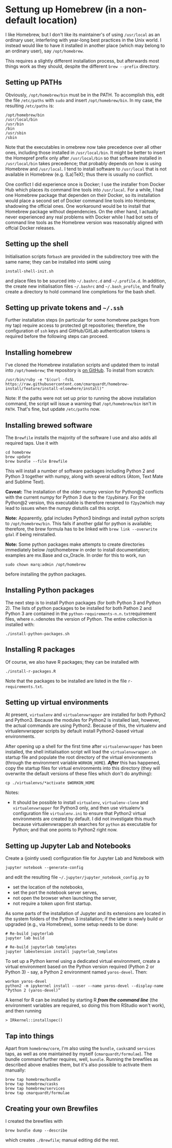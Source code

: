 # Settung up Homebrew (in a non-default location)

I like Homebrew, but I don't like its maintainer's of using `/usr/local` as an ordinary user, interfering with year-long best practices in the Unix world. I instead would like to have it installed in another place (which may belong to an ordinary user), say `/opt/homebrew`.

This requires a slightly different installation process, but afterwards most things work as they should, despite the different `brew --prefix` directory.

## Setting up PATHs

Obviously, `/opt/homebrew/bin` must be in the PATH. To accomplish this, edit the file `/etc/paths` with `sudo` and insert `/opt/homebrew/bin`. In my case, the resulting `/etc/paths` is:

    /opt/homebrew/bin
    /usr/local/bin
    /usr/bin
    /bin
    /usr/sbin
    /sbin

Note that the executables in omebrew now take precedence over all other ones, including those installed in `/usr/local/bin`. It might be better to insert the Homepref prefix only after `/usr/local/bin` so that software installed in `/usr/local/bin` takes precedence; that probably depends on how is using Homebrew and `/usr/local`. I tend to install software to `/usr/local` that is not available in Homebrew (e.g. (La)TeX); thus there is usually no conflict.

One conflict I did experience once is Docker; I use the installer from Docker Hub which places its command line tools into `/usr/local`. For a while, I had one Homebrew package that dependen on their Docker, so its installation would place a second set of Docker command line tools into Hombrew, shadowing the official ones. One workaround would be to install that Homebrew package without dependencies. On the other hand, I actually never experienced any real problems with Docker while I had bot sets of command line tools as the Homebrew version was reasonably aligned with offcial Docker releases.

## Setting up the shell

Initialisation scripts for`bash` are provided in the subdirectory tree with the same name; they can be installed into `$HOME` using

    install-shell-init.sh

and place files to be sourced into `~/.bashrc.d` and `~/.profile.d`. In addition, the create new initialisation files `~/.bashrc` and `~/.bash_profile`, and finally create a directory to hold command line completions for the bash shell.

## Setting up private tokens and `~/.ssh`

Further installation steps (in particular for some homebrew packges from my tap) require access to protected git repositories; therefore, the configuration of `ssh` keys and GitHub/GitLab authentication tokens is required before the following steps can proceed.

## Installing homebrew

I've cloned the Homebrew installation scripts and updated them to install into `/opt/homebrew`; the repository is [on GitHub](https://github.com/cmarquardt/homebrew-install). To install from scratch:

    /usr/bin/ruby -e "$(curl -fsSL https://raw.githubusercontent.com/cmarquardt/homebrew-install/feature/install-elsewhere/install)"

Note: If the paths were not set up prior to running the above installation command, the script will issue a warning that `/opt/homebrew/bin` isn't in `PATH`. That's fine, but update `/etc/paths` now.

## Installing brewed software

The `Brewfile` installs the majority of the software I use and also adds all required taps. Use it with

    cd homebrew
    brew update
    brew bundle --file Brewfile

This will install a number of software packages including Python 2 and Python 3 together with numpy, along with several editors (Atom, Text Mate and Sublime Text).

**Caveat:** The installation of the older numpy version for Python@2 conflicts with the current numpy for Python 3 due to the `f2py`binary. For the Python@2 version, this executable is therefore renamed to `f2py2`which may lead to issues when the numpy distutils call this script.

**Note:** Apparently, gdal includes Python3 bindings and install python scripts to `/opt/homebrew/bin`. This fails if another gdal for python is available; therefore, the brew formula has to be linked with `brew link --overwrite gdal` if being reinstalled.

**Note:** Some python packages make attempts to create directories immediately below /opt/homebrew in order to install documentation; examples are mx.Base and cx_Oracle. In order for this to work, run

    sudo chown marq:admin /opt/homebrew

before installing the python packages.

## Installing Python packages

The next step is to install Python packages (for both Python 3 and Python 2). The lists of python packages to be installed for both Pathon 2 and Python 3 are contained in the `python-requirements-n.n.txt`requirement files, where `n.n`denotes the version of Python. The entire collection is installed with:

    ./install-python-packages.sh

## Installing R packages

Of course, we also have R packages; they can be installed with

    ./install-r-packages.R

Note that the packages to be installed are listed in the file `r-requirements.txt`.

## Setting up virtual environments

At present, `virtualenv` and `virtualenvwrapper` are installed for both Python2 and Python3. Because the modules for Python2 is installed last, however, the actual commands are using Python2. Because of this, the virtualenv and virtualenvwrapper scripts by default install Python2-based virtual environments.

After opening up a shell for the first time after `virtualenvwrapper` has been installed, the shell initialisation script will load the `virtualenvwrapper.sh` startup file and populate the root directory of the virtual environments (through the environment variable `WORKON_HOME`). ***After*** this has happened, copy the startup files for virtual environments into this directory (they will overwrite the default versions of these files which don't do anything):

    cp ./virtualenvs/*activate $WORKON_HOME

Notes:

 - It should be possible to install `virtualenv`, `virtualenv-clone` and `virtualenvwrapper` for Python3 only, and then use virtualenv's configuration file `virtualenv.ini` to ensure that Python2 virtual environments are created by default. I did not investigate this much because virtualenvwrapper.sh searches for `python` as executable for Python; and that one points to Python2 right now.

## Setting up Jupyter Lab and Notebooks

Create a (jointly used) configuration file for Jupyter Lab and Notebook with

    jupyter notebook --generate-config

and edit the resulting file `~/.jupyter/jupyter_notebook_config.py` to

 - set the location of the notebooks,
 - set the port the notebook server serves,
 - not open the browser when launching the server,
 - not require a token upon first startup.

As some parts of the installation of Jupyter and its extensions are located in the system folders of the Python 3 installation; if the latter is newly build or upgraded (e.g., via Homebrew), some setup needs to be done:

    # Re-build jupyterlab
    jupyter lab build

    # Re-build jupyterlab templates
    jupyter labextension install jupyterlab_templates

To set up a Python kernel using a dedicated virtual environment, create a virtual environment based on the Python version required (Python 2 or Python 3) - say, a Python 2 environment named `yaros-devel`. Then:

    workon yaros-devel
    python2 -m ipykernel install --user --name yaros-devel --display-name "Python 2 (yaros-devel)”

A kernel for R can be installed by starting R ***from the command line*** (the environment variables are required, so doing this from RStudio won't work), and then running

    > IRkernel::installspec()

## Tap into things

Apart from `homebrew/core`, I'm also using the `bundle`, `casks`and `services` taps, as well as one maintained by myself (`cmarquardt/formulae`). The bundle command further requires, well, `bundle`. Running the brewfiles as described above enables them, but it's also possible to activate them manually:

    brew tap homebrew/bundle
    brew tap homebrew/casks
    brew tap homebrew/services
    brew tap cmarquardt/formulae

## Creating your own Brewfiles

I created the brewfiles with

    brew bundle dump --describe

which creates `./Brewfile`; manual editing did the rest.
